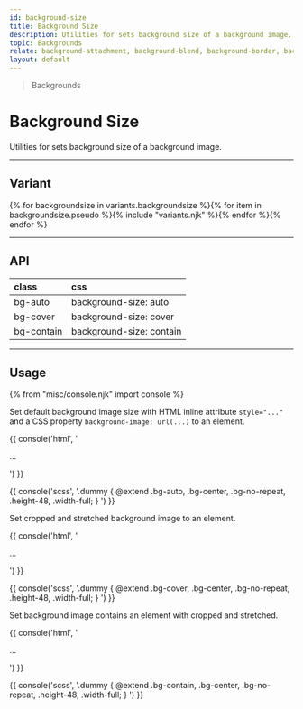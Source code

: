 ```yaml
---
id: background-size
title: Background Size
description: Utilities for sets background size of a background image.
topic: Backgrounds
relate: background-attachment, background-blend, background-border, background-color, background-gradient, background-opacity, background-position, background-repeat
layout: default
---
```


> Backgrounds

# Background Size

Utilities for sets background size of a background image.

---

## Variant

<div class="flex flex-gap-2 flex-wrap justify-start items-center">{% for backgroundsize in variants.backgroundsize %}{% for item in backgroundsize.pseudo %}{% include "variants.njk" %}{% endfor %}{% endfor %}</div>

---

## API

| <span class="padding-x-3 padding-y-1 text-white bg-shade-granite-5 font-semibold curve-border-md">class</span> | <span class="padding-x-3 padding-y-1 text-white bg-shade-granite-5 font-semibold curve-border-md">css</span> |
|:--|:--|
| bg-auto | background-size: auto |
| bg-cover | background-size: cover |
| bg-contain | background-size: contain |

---

## Usage

{% from "misc/console.njk" import console %}

Set default background image size with HTML inline attribute `style="..."` and a CSS property `background-image: url(...)` to an element.

<div class="margin-y-2 margin-x-auto width-64 bg-tint-lava-5">
  <div
    class="height-48 width-full bg-auto bg-center bg-no-repeat"
    style="background-image:url(https://picsum.photos/400?=1)">
  </div>
</div>

{{ console('html',
'<div class="bg-auto ... bg-center bg-no-repeat ... height-48 width-full" style="background-image:url(...)">
    ...
  </div>
') }}

{{ console('scss',
'.dummy {
    @extend
      .bg-auto,
      .bg-center,
      .bg-no-repeat,
      .height-48,
      .width-full;
}
') }}

Set cropped and stretched background image to an element.

<div class="margin-y-2 margin-x-auto width-64 bg-tint-lava-5">
  <div
    class="height-48 width-full bg-cover bg-center bg-no-repeat"
    style="background-image:url(https://picsum.photos/400?=1)">
  </div>
</div>

{{ console('html',
'<div class="bg-cover ... bg-center bg-no-repeat ... height-48 width-full" style="background-image:url(...)">
    ...
  </div>
') }}

{{ console('scss',
'.dummy {
    @extend
      .bg-cover,
      .bg-center,
      .bg-no-repeat,
      .height-48,
      .width-full;
}
') }}

Set background image contains an element with cropped and stretched.

<div class="margin-y-2 margin-x-auto width-64 bg-tint-lava-5">
  <div
    class="height-48 width-full bg-contain bg-center bg-no-repeat"
    style="background-image:url(https://picsum.photos/400?=1)">
  </div>
</div>

{{ console('html',
'<div class="bg-contain ... bg-center bg-no-repeat ... height-48 width-full" style="background-image:url(...)">
    ...
  </div>
') }}

{{ console('scss',
'.dummy {
    @extend
      .bg-contain,
      .bg-center,
      .bg-no-repeat,
      .height-48,
      .width-full;
}
') }}

